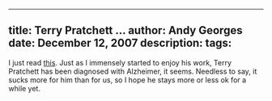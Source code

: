 -----
title:  Terry Pratchett ...
author: Andy Georges
date: December 12, 2007
description: 
tags: 
-----







I just read [this](http://www.paulkidby.com/news/index.html). Just as I
immensely started to enjoy his work, Terry Pratchett has been diagnosed
with Alzheimer, it seems. Needless to say, it sucks more for him than
for us, so I hope he stays more or less ok for a while yet.




